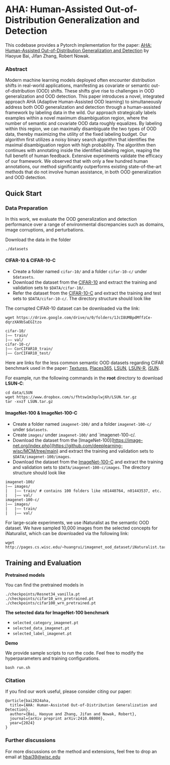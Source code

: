 # AHA: Human-Assisted Out-of-Distribution Generalization and Detection

This codebase provides a Pytorch implementation for the paper: [AHA: Human-Assisted Out-of-Distribution Generalization and Detection]() by Haoyue Bai, Jifan Zhang, Robert Nowak.


### Abstract

Modern machine learning models deployed often encounter distribution shifts in real-world applications, manifesting as covariate or semantic out-of-distribution (OOD) shifts. These shifts give rise to challenges in OOD generalization and OOD detection. This paper introduces a novel, integrated approach AHA (Adaptive Human-Assisted OOD learning) to simultaneously address both OOD generalization and detection through a human-assisted framework by labeling data in the wild. Our approach strategically labels examples within a novel maximum disambiguation region, where the number of semantic and covariate OOD data roughly equalizes. By labeling within this region, we can maximally disambiguate the two types of OOD data, thereby maximizing the utility of the fixed labeling budget. Our algorithm first utilizes a noisy binary search algorithm that identifies the maximal disambiguation region with high probability. The algorithm then continues with annotating inside the identified labeling region, reaping the full benefit of human feedback. Extensive experiments validate the efficacy of our framework. We observed that with only a few hundred human annotations, our method significantly outperforms existing state-of-the-art methods that do not involve human assistance, in both OOD generalization and OOD detection.


## Quick Start

### Data Preparation
In this work, we evaluate the OOD generalization and detection performance over a range of environmental discrepancies such as domains, image corruptions, and perturbations. 

Download the data in the folder

```
./datasets
```



#### CIFAR-10 & CIFAR-10-C

- Create a folder named `cifar-10/` and a folder `cifar-10-c/` under `$datasets`.
- Download the dataset from the [CIFAR-10](https://www.cs.toronto.edu/~kriz/learning-features-2009-TR.pdf) and extract the training and validation sets to `$DATA/cifar-10/`.
- Refer the dataset from the [CIFAR-10-C](https://arxiv.org/abs/1903.12261) and extract the training and test sets to `$DATA/cifar-10-c/`. The directory structure should look like


The corrupted CIFAR-10 dataset can be downloaded via the link:
```
wget https://drive.google.com/drive/u/0/folders/1JcI8UMBpdMffzCe-dqrzXA9bSaEGItzo
```


```
cifar-10/
|–– train/ 
|–– val/
cifar-10-c/
|–– CorCIFAR10_train/ 
|–– CorCIFAR10_test/
```


Here are links for the less common semantic OOD datasets regarding CIFAR benchmark used in the paper: 
[Textures](https://www.robots.ox.ac.uk/~vgg/data/dtd/),
[Places365](http://places2.csail.mit.edu/download.html), 
[LSUN](https://www.dropbox.com/s/fhtsw1m3qxlwj6h/LSUN.tar.gz),
[LSUN-R](https://www.dropbox.com/s/moqh2wh8696c3yl/LSUN_resize.tar.gz),
[iSUN](https://www.dropbox.com/s/ssz7qxfqae0cca5/iSUN.tar.gz).

For example, run the following commands in the **root** directory to download **LSUN-C**:
```
cd data/LSUN
wget https://www.dropbox.com/s/fhtsw1m3qxlwj6h/LSUN.tar.gz
tar -xvzf LSUN.tar.gz
```


#### ImageNet-100 & ImageNet-100-C

- Create a folder named `imagenet-100/` and a folder `imagenet-100-c/` under `$datasets`.
- Create `images/` under `imagenet-100/` and `imagenet-100-c/.
- Download the dataset from the [ImageNet-100](https://image-net.org/index.php](https://github.com/deeplearning-wisc/MCM/tree/main) and extract the training and validation sets to `$DATA/imagenet-100/images`.
- Download the dataset from the [ImageNet-100-C](https://arxiv.org/abs/1903.12261) and extract the training and validation sets to `$DATA/imagenet-100-c/images`. The directory structure should look like

```
imagenet-100/
|–– images/
|   |–– train/ # contains 100 folders like n01440764, n01443537, etc.
|   |–– val/
imagenet-100-c/
|–– images/
|   |–– train/ 
|   |–– val/
```

For large-scale experiments, we use iNaturalist as the semantic OOD dataset. We have sampled 10,000 images from the selected concepts for iNaturalist,
which can be downloaded via the following link:
```
wget http://pages.cs.wisc.edu/~huangrui/imagenet_ood_dataset/iNaturalist.tar.gz
```


## Training and Evaluation 

**Pretrained models**

You can find the pretrained models in 

```
./checkpoints/Resnet34_vanilla.pt
./checkpoints/cifar10_wrn_pretrained.pt
./checkpoints/cifar100_wrn_pretrained.pt
```

**The setected data for ImageNet-100 benchmark**

* ```selected_category_imagenet.pt```
* ```selected_data_imagenet.pt```
* ```selected_label_imagenet.pt```

**Demo** 

We provide sample scripts to run the code. Feel free to modify the hyperparameters and training configurations.

```
bash run.sh
```

### Citation

If you find our work useful, please consider citing our paper:

```
@article{bai2024aha,
  title={AHA: Human-Assisted Out-of-Distribution Generalization and Detection},
  author={Bai, Haoyue and Zhang, Jifan and Nowak, Robert},
  journal={arXiv preprint arXiv:2410.08000},
  year={2024}
}
```


### Further discussions
For more discussions on the method and extensions, feel free to drop an email at hbai39@wisc.edu
